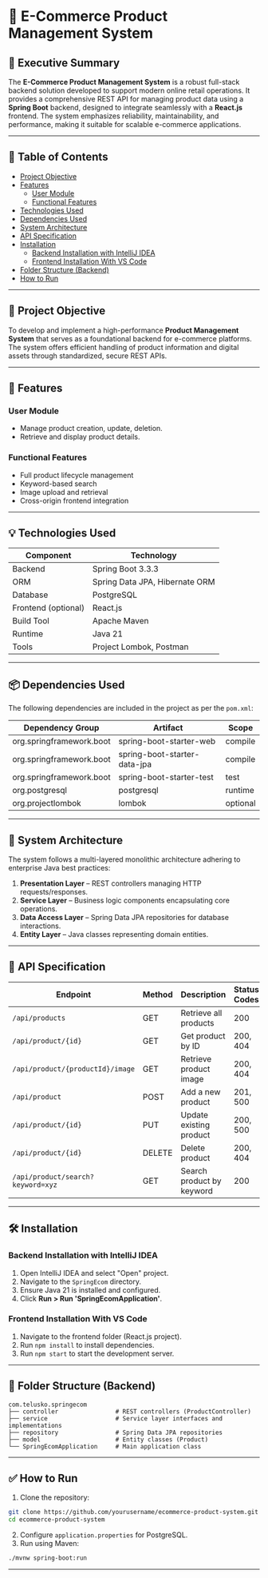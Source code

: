 # 🛒 E-Commerce Product Management System

## 📘 Executive Summary
The **E-Commerce Product Management System** is a robust full-stack backend solution developed to support modern online retail operations. It provides a comprehensive REST API for managing product data using a **Spring Boot** backend, designed to integrate seamlessly with a **React.js** frontend. The system emphasizes reliability, maintainability, and performance, making it suitable for scalable e-commerce applications.

---

## 📑 Table of Contents
- [Project Objective](#project-objective)
- [Features](#features)
  - [User Module](#user-module)
  - [Functional Features](#functional-features)
- [Technologies Used](#technologies-used)
- [Dependencies Used](#dependencies-used)
- [System Architecture](#system-architecture)
- [API Specification](#api-specification)
- [Installation](#installation)
  - [Backend Installation with IntelliJ IDEA](#backend-installation-with-intellij-idea)
  - [Frontend Installation With VS Code](#frontend-installation-with-vs-code)
- [Folder Structure (Backend)](#folder-structure-backend)
- [How to Run](#how-to-run)


---

## 🎯 Project Objective
To develop and implement a high-performance **Product Management System** that serves as a foundational backend for e-commerce platforms. The system offers efficient handling of product information and digital assets through standardized, secure REST APIs.

---

## 🔧 Features
### User Module
- Manage product creation, update, deletion.
- Retrieve and display product details.

### Functional Features
- Full product lifecycle management
- Keyword-based search
- Image upload and retrieval
- Cross-origin frontend integration

---

## 💡 Technologies Used
| Component           | Technology                     |
| -------------------| ------------------------------ |
| Backend            | Spring Boot 3.3.3              |
| ORM                | Spring Data JPA, Hibernate ORM |
| Database           | PostgreSQL                     |
| Frontend (optional)| React.js                       |
| Build Tool         | Apache Maven                   |
| Runtime            | Java 21                        |
| Tools              | Project Lombok, Postman        |

---

## 📦 Dependencies Used
The following dependencies are included in the project as per the `pom.xml`:

| Dependency Group             | Artifact                          | Scope     |
|-----------------------------|-----------------------------------|-----------|
| org.springframework.boot    | spring-boot-starter-web           | compile   |
| org.springframework.boot    | spring-boot-starter-data-jpa      | compile   |
| org.springframework.boot    | spring-boot-starter-test          | test      |
| org.postgresql              | postgresql                        | runtime   |
| org.projectlombok           | lombok                             | optional  |

---

## 🧱 System Architecture
The system follows a multi-layered monolithic architecture adhering to enterprise Java best practices:

1. **Presentation Layer** – REST controllers managing HTTP requests/responses.
2. **Service Layer** – Business logic components encapsulating core operations.
3. **Data Access Layer** – Spring Data JPA repositories for database interactions.
4. **Entity Layer** – Java classes representing domain entities.

---

## 🔗 API Specification
| Endpoint                          | Method | Description               | Status Codes |
| --------------------------------- | ------ | ------------------------- | ------------ |
| `/api/products`                   | GET    | Retrieve all products     | 200          |
| `/api/product/{id}`               | GET    | Get product by ID         | 200, 404     |
| `/api/product/{productId}/image`  | GET    | Retrieve product image    | 200, 404     |
| `/api/product`                    | POST   | Add a new product         | 201, 500     |
| `/api/product/{id}`               | PUT    | Update existing product   | 200, 500     |
| `/api/product/{id}`               | DELETE | Delete product            | 200, 404     |
| `/api/product/search?keyword=xyz` | GET    | Search product by keyword | 200          |

---

## 🛠 Installation
### Backend Installation with IntelliJ IDEA
1. Open IntelliJ IDEA and select "Open" project.
2. Navigate to the `SpringEcom` directory.
3. Ensure Java 21 is installed and configured.
4. Click **Run > Run 'SpringEcomApplication'**.

### Frontend Installation With VS Code
1. Navigate to the frontend folder (React.js project).
2. Run `npm install` to install dependencies.
3. Run `npm start` to start the development server.

---

## 📂 Folder Structure (Backend)
```plaintext
com.telusko.springecom
├── controller                # REST controllers (ProductController)
├── service                   # Service layer interfaces and implementations
├── repository                # Spring Data JPA repositories
├── model                     # Entity classes (Product)
└── SpringEcomApplication     # Main application class
```
---
## ✅ How to Run
1. Clone the repository:
```bash
git clone https://github.com/yourusername/ecommerce-product-system.git
cd ecommerce-product-system
```
2. Configure `application.properties` for PostgreSQL.
3. Run using Maven:
```bash
./mvnw spring-boot:run
```

---
